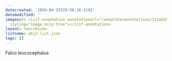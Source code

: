 ```yaml
---
datecreated: '2020-04-25T20:56:10.514Z'
datemodified: ''
imagescr: <iiif-annotation annotationurl="/annotate/annotations/311eb5b4-8737-11ea-be2a-5254008afee6.json"
  styling="image_only:true"></iiif-annotation>
layout: searchview
listname: obj2-list.json
tags: []
---
```

Falco leucocephalus